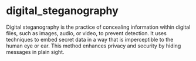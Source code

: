 # digital_steganography
Digital steganography is the practice of concealing information within digital files, such as images, audio, or video, to prevent detection. It uses techniques to embed secret data in a way that is imperceptible to the human eye or ear. This method enhances privacy and security by hiding messages in plain sight.
